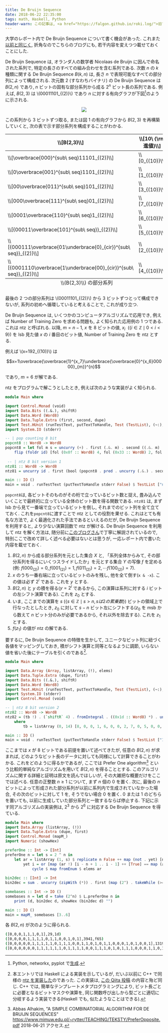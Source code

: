 ```yaml
---
title: De Bruijn Sequence
date: 2018-06-22 22:35:00
tags: math, Haskell, Python
header-warn: この記事は, <a href="https://falgon.github.io/roki.log/">旧ブログ</a>から移植された記事です. よって, その内容として, <a href="https://falgon.github.io/roki.log/">旧ブログ</a>に依存した文脈が含まれている可能性があります. 予めご了承下さい.
---
```


大学のレポート内で De Bruijn Sequence について書く機会があった.
これまた[以前と同じく](https://falgon.github.io/roki.log/posts/2018/%206月/08/qft/), 
折角なのでこちらのブログにも, 若干内容を変えつつ載せておくことにした.

De Bruijn Sequence は, オランダ人の数学者 Nicolaas de Bruijn に因んで命名された系列で, 特定の長さのすべての組み合わせを含む系列である. 
次数 $n$ の $k$ 種類に関する De Bruijn Sequence $B(k, n)$ は, 長さ $n$ で表現可能なすべての部分列によって構成される.
次元数 $2$ (すなわちバイナリ) の De Bruijn Sequence は $B(2, n)$ であり, $n$ ビットの固有な部分系列から成る $2^n$ ビット長の系列である.
例えば, $B(2, 3)$ は \\(00011101_{(2)}\\) であり $n$ に対する有向グラフが下図[^1]のように示される.

<div style="text-align:center"><img src="../../../../../images/2018/June/deb_graph1.png"></div>

この系列から $3$ ビットずつ取る, または図 1 の有向グラフから $B(2, 3)$ を再構築していくと, 
次の表で示す部分系列を構成することがわかる.

<div class="table-responsive">
<table class="table table-bordered table-hover"><thead><th>\\[B(2,3)\\]</th><th>\\[10\ {\rm進値}\\]</th></thead>
<caption id="karnaugh1" style="caption-side: bottom">\\(B(2,3)\\) の部分系列</caption>
<tbody>
<tr><td>\\[\overbrace{000}^{sub\ seq}11101_{(2)}\\]</td><td>\\[0_{(10)}\\]</td></tr>
<tr><td>\\[0\overbrace{001}^{sub\ seq}1101_{(2)}\\]</td><td>\\[1_{(10)}\\]</td></tr>
<tr><td>\\[00\overbrace{011}^{sub\ seq}101_{(2)}\\]</td><td>\\[3_{(10)}\\]</td></tr>
<tr><td>\\[000\overbrace{111}^{sub\ seq}01_{(2)}\\]</td><td>\\[7_{(10)}\\]</td></tr>
<tr><td>\\[0001\overbrace{110}^{sub\ seq}1_{(2)}\\]</td><td>\\[6_{(10)}\\]</td></tr>
<tr><td>\\[{00011\overbrace{101}^{sub\ seq}}_{(2)}\\]</td><td>\\[5_{(10)}\\]</td></tr>
<tr><td>\\[{000111\overbrace{01\underbrace{0}_{cir}}^{sub\ seq}}_{(2)}\\]</td><td>\\[2_{(10)}\\]</td></tr>
<tr><td>\\[{0001110\overbrace{1\underbrace{00}_{cir}}^{sub\ seq}}_{(2)}\\]</td><td>\\[4_{(10)}\\]</td></tr>
</tbody>
</table>
</div> 

最後の $2$ つの部分系列は \\(00011101_{(2)}\\) から $3$ ビットずつとって構成できないが, 系列の初めへ循環していると考えることで, これが成り立つ.

De Bruijn Sequence は, いくつかのコンピュータアルゴリズムで応用でき, 例えば Number of Training Zero を求める問題も, よく知られた応用例の 1 つである. これは ntz と呼ばれる.
以降, $m=n-1$, $x$ を $8$ ビットの値, $x_i\ \ (\left\{i \in \mathbb{Z}\mid 0 < i < 9\right\})$ を lsb 見た値
$x$ の $i$ 番目のビット値, Number of Training Zero を ntz とする.

例えば \\(x=192_{(10)}\\) は

$$x=1\overbrace{\overbrace{1}^{x_7}\underbrace{\overbrace{0}^{x_6}00000}_{m}}^{n}$$

であり, $m=6$ が解である.

ntz をプログラムで解こうとしたとき, 例えば次のような実装がよく知られる.

```Haskell
module Main where

import Control.Monad (void)
import Data.Bits ((.&.), shiftR)
import Data.Word (Word8)
import Data.Tuple.Extra (first, second, dupe)
import Test.HUnit (runTestText, putTextToHandle, Test (TestList), (~:), (~?=))
import System.IO (stderr)

-- | pop counting 8 bit
popcnt8 :: Word8 -> Word8
popcnt8 = let fol m s = uncurry (+) . first (.&. m) . second ((.&. m) . (`shiftR` s)) . dupe in
    flip (foldr id) [fol (0x0f :: Word8) 4, fol (0x33 :: Word8) 2, fol (0x55 :: Word8) 1]
 
 -- | ntz 8 bit version 1
ntz81 :: Word8 -> Word8
ntz81 = uncurry id . first (bool (popcnt8 . pred . uncurry (.&.) . second negate . dupe) (_ -> 8 :: Word8) . (== 0)) . dupe

main :: IO ()
main = void . runTestText (putTextToHandle stderr False) $ TestList ["ntz81 192: " ~: ntz81 (192 :: Word8) ~?= 6]
```

`popcnt8`は, 各ビットそのものがその桁で立っているビット数と捉え, 畳み込んでいくことで最終的に立っている全体のビット数を得る関数である. 
`ntz81` は, まず lsb から見て一番端で立っているビットを倒し, それまでのビット列を全て立てておく. これを`popcnt8`に渡すことで ntz としての役割を果せる.
これはとても有名な方法で, よく最適化された手法であるといえるのだが, De Bruijn Sequence を利用すると, より少ない演算回数で ntz が解ける.
De Bruijn Sequence を利用して ntz を解く方法は, 随分前に[このブログさん](http://d.hatena.ne.jp/siokoshou/20090704#p1)で丁寧に解説されているので, 
特別ここで改めて詳しく述べる必要はないとは思うが, 一応レポート内で書いた内容を載せておく.

1. $B(2, n)$ から成る部分系列を元とした集合 $X$ と, 「系列全体からみて, その部分系列を得るにいくつスライドしたか」を元とする集合 $Y$ の写像 $f$ を定める(例: $f(000_{(2)}) = 0, f(001_{(2)}) = 1, f(011_{(2)}) = 2, \cdots f(100_{(2)}) = 7$).
2. $x$ のうち一番右端に立っているビットのみを残し, 他を全て倒す(`x & -x`). この値は必ず $2^i$ である. これを $y$ とする.
3. $B(2, n)$ と $y$ の積を得る($y = 2^i$ であるから, この演算は系列に対する $i$ ビットの左シフト演算である). これを $z_0$ とする.
4. いま, ここまでの演算を $s\ (\{s \in \mathbb{Z}\mid s > n, s は 2 の累乗数\})$ ビットの領域上で行なったとしたとき, $z_0$ に対して $s-n$ ビット左にシフトする($z_0$ を msb から数えて $n$ ビット分のみが必要であるから, それ以外を除去する). これを $z_1$ とする.
5. $f(z_1)$ の値が ntz の解である.

要するに, De Bruijn Sequence の特徴を生かして, ユニークなビット列に紐づく各値をマッピングしておき, 
積がシフト演算と同等となるように調節, いらない値を省いた後にテーブルを引くのである[^2].

```Haskell
module Main where

import Data.Array (Array, listArray, (!), elems)
import Data.Tuple.Extra (dupe, first)
import Data.Bits ((.&.), shiftR)
import Data.Word (Word8)
import Test.HUnit (runTestText, putTextToHandle, Test (TestList), (~:), (~?=))
import System.IO (stderr)
import Control.Monad (void)

-- | ntz 8 bit version 2
ntz82 :: Word8 -> Word8
ntz82 = (tb !) . (`shiftR` 4) . fromIntegral . ((0x1d :: Word8) *) . uncurry (.&.) . first negate . dupe
    where
        tb = listArray (0, 14) [8, 0, 0, 1, 6, 0, 0, 2, 7, 0, 5, 0, 0, 4, 3] :: Array Int Word8

main :: IO ()
main = void . runTestText (putTextToHandle stderr False) $ TestList ["192 ntz: " ~: ntz82 (192 :: Word8) ~?= 6] 
```

ここまでは $x$ が $8$ ビットである前提を置いて述べてきたが, 任意の $B(2, n)$ が求まれば, どのようなビット長のデータに対しても同様にして計算できることがわかる.
これをどのように得るかであるが, ここでは Prefer One algorithm[^3] という比較的単純なアルゴリズムを用いて $B(2, n)$ を得ることとする. 
このアルゴリズムに関する詳細と証明は原文を読んでほしいが, その大雑把な概要だけをここでは述べる. 任意の正整数 $n\geq 1$ について, まず $n$ 個の $0$ を置く.
次に, 最後の $n$ ビットによって形成された部分系列が以前に系列内で生成されていなかった場合, その次のビットに対して $1$ を,
そうでない場合 $0$ を置く. $0$ または $1$ のどちらを置いても, 以前に生成していた部分系列と一致するならば停止する.
下記に示す同アルゴリズムの実装例は, $2^3$ から $2^6$ に対応する De Bruijn Sequence を得ている.

```Haskell
module Main where
import Data.Array (listArray, (!))
import Data.Tuple.Extra (dupe, first)
import Control.Monad (mapM_)
import Numeric (showHex)

preferOne :: Int -> [Int]
preferOne n = let s = 2 ^ n in
    let ar = listArray (1, s) $ replicate n False ++ map (not . yet) [n + 1 .. s]
        yet i = or [map (ar !) [i - n + 1 .. i - 1] ++ [True] == map (ar !) [i1 .. i1 + n - 1] | i1 <- [1 .. i - n]] in 
            cycle $ map fromEnum $ elems ar
 
bin2dec :: [Int] -> Int
bin2dec = sum . uncurry (zipWith (*)) . first (map (2^) . takeWhile (>=0) . iterate (subtract 1) . subtract 1 . length) . dupe

somebases :: Int -> IO ()
somebases n = let d = take (2^n) $ L.preferOne n in
    print (d, bin2dec d, showHex (bin2dec d) "")

main :: IO ()
main = mapM_ somebases [3..6]
```

各 $B(2, n)$ が次のように得られる.

```sh
([0,0,0,1,1,1,0,1],29,1d)
([0,0,0,0,1,1,1,1,0,1,1,0,0,1,0,1],3941,f65)
([0,0,0,0,0,1,1,1,1,1,0,1,1,1,0,0,1,1,0,1,0,1,1,0,0,0,1,0,1,0,0,1],131913257,7dcd629)
([0,0,0,0,0,0,1,1,1,1,1,1,0,1,1,1,1,0,0,1,1,1,0,1,0,1,1,1,0,0,0,1,1,0,1,1,0,1,0,0,1,1,0,0,1,0,1,1,0,0,0,0,1,0,1,0,1,0,0,0,1,0,0,1],285870213051386505,3f79d71b4cb0a89)
```


[^1]: Python, networkx, pyplot で[生成](https://gist.github.com/falgon/a3da8e0fd013f41de62e0d7a0288a66d).
[^2]: 本エントリでは Haskell による実装を示しているが, だいぶ以前に C++ で同様の [ntz を実装した](https://github.com/falgon/SrookCppLibraries/blob/acfad043881d5559f921d547331ba9d5ec1b1d9f/srook/bit/algorithm/ntz.hpp)のであった. この実装は, [この Qiita 投稿](https://qiita.com/kazatsuyu/items/38203287c19890a2b7c6) の内容と殆ど同じ. C++ では, 簡単なテンプレートメタプログラミングにより, ビット長ごとに必要となるビットマスクや演算を, 同じ関数呼び出しから型ごとに適切に分岐するよう実装できる(Haskell でも, 似たようなことはできる).
[^3]: Abbas Alhakim, "A SIMPLE COMBINATORIAL ALGORITHM FOR DE BRUIJN SEQUENCES" <https://www.mimuw.edu.pl/~rytter/TEACHING/TEKSTY/PreferOpposite.pdf> 2018-06-21 アクセス.
